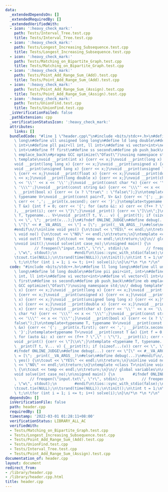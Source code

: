 ```yaml
---
data:
  _extendedDependsOn: []
  _extendedRequiredBy: []
  _extendedVerifiedWith:
  - icon: ':heavy_check_mark:'
    path: Tests/Interval_Tree.test.cpp
    title: Tests/Interval_Tree.test.cpp
  - icon: ':heavy_check_mark:'
    path: Tests/Longest_Increasing_Subsequence.test.cpp
    title: Tests/Longest_Increasing_Subsequence.test.cpp
  - icon: ':heavy_check_mark:'
    path: Tests/Matching_on_Bipartite_Graph.test.cpp
    title: Tests/Matching_on_Bipartite_Graph.test.cpp
  - icon: ':heavy_check_mark:'
    path: Tests/Point_Add_Range_Sum_(Add).test.cpp
    title: Tests/Point_Add_Range_Sum_(Add).test.cpp
  - icon: ':heavy_check_mark:'
    path: Tests/Point_Add_Range_Sum_(Assign).test.cpp
    title: Tests/Point_Add_Range_Sum_(Assign).test.cpp
  - icon: ':heavy_check_mark:'
    path: Tests/UnionFind.test.cpp
    title: Tests/UnionFind.test.cpp
  _isVerificationFailed: false
  _pathExtension: cpp
  _verificationStatusIcon: ':heavy_check_mark:'
  attributes:
    links: []
  bundledCode: "#line 1 \"header.cpp\"\n#include <bits/stdc++.h>\n#define ll long\
    \ long\n#define ull unsigned long long\n#define ld long double\n#define pii pair<int,\
    \ int>\n#define pll pair<ll int, ll int>\n#define vi vector<int>\n#define vl vector<ll\
    \ int>\n#define ff first\n#define ss second\n#define pb push_back\n#define eb\
    \ emplace_back\n#pragma GCC optimize(\"Ofast\")\nusing namespace std;\n// debug\
    \ template\nvoid __print(int x) {cerr << x;}\nvoid __print(long x) {cerr << x;}\n\
    void __print(long long x) {cerr << x;}\nvoid __print(unsigned x) {cerr << x;}\n\
    void __print(unsigned long x) {cerr << x;}\nvoid __print(unsigned long long x)\
    \ {cerr << x;}\nvoid __print(float x) {cerr << x;}\nvoid __print(double x) {cerr\
    \ << x;}\nvoid __print(long double x) {cerr << x;}\nvoid __print(char x) {cerr\
    \ << '\\'' << x << '\\'';}\nvoid __print(const char *x) {cerr << '\\\"' << x <<\
    \ '\\\"';}\nvoid __print(const string &x) {cerr << '\\\"' << x << '\\\"';}\nvoid\
    \ __print(bool x) {cerr << (x ? \"true\" : \"false\");}\n\ntemplate<typename T,\
    \ typename V>\nvoid __print(const pair<T, V> &x) {cerr << '{'; __print(x.first);\
    \ cerr << ','; __print(x.second); cerr << '}';}\ntemplate<typename T>\nvoid __print(const\
    \ T &x) {int f = 0; cerr << '{'; for (auto &i: x) cerr << (f++ ? \",\" : \"\"\
    ), __print(i); cerr << \"}\";}\nvoid _print() {cerr << \"]\\n\";}\ntemplate <typename\
    \ T, typename... V>\nvoid _print(T t, V... v) {__print(t); if (sizeof...(v)) cerr\
    \ << \", \"; _print(v...);}\n#ifndef ONLINE_JUDGE\n#define debug(...) cerr <<\
    \ \"[\" << #__VA_ARGS__ << \"] = [\"; _print(__VA_ARGS__)\n#else\n#define debug(...)\n\
    #endif\n//\ninline void yes() {\n\tcout << \"YES\" << endl;\n\treturn;\n}\ninline\
    \ void no() {\n\tcout << \"NO\" << endl;\n\treturn;\n}\ntemplate <class T>\ninline\
    \ void out(T temp) {\n\tcout << temp << endl;\n\treturn;\n}\n// global variables\n\
    \nvoid init();\nvoid solve(int case_no);\n\nsigned main() {\n        #ifndef ONLINE_JUDGE\n\
    \        // freopen(\"input.txt\", \"r\", stdin);\n        // freopen(\"output.txt\"\
    , \"w\", stdout);\n        #endif\n\tios::sync_with_stdio(false);\n\tcin.tie(NULL);\n\
    \tcout.tie(NULL);\n\tsrand(time(NULL));\n\tinit();\n\tint t = 1;\n\t// cin >>\
    \ t;\n\tfor (int i = 1; i <= t; i++) solve(i);\n}\n/*\n *\n */\n"
  code: "#include <bits/stdc++.h>\n#define ll long long\n#define ull unsigned long\
    \ long\n#define ld long double\n#define pii pair<int, int>\n#define pll pair<ll\
    \ int, ll int>\n#define vi vector<int>\n#define vl vector<ll int>\n#define ff\
    \ first\n#define ss second\n#define pb push_back\n#define eb emplace_back\n#pragma\
    \ GCC optimize(\"Ofast\")\nusing namespace std;\n// debug template\nvoid __print(int\
    \ x) {cerr << x;}\nvoid __print(long x) {cerr << x;}\nvoid __print(long long x)\
    \ {cerr << x;}\nvoid __print(unsigned x) {cerr << x;}\nvoid __print(unsigned long\
    \ x) {cerr << x;}\nvoid __print(unsigned long long x) {cerr << x;}\nvoid __print(float\
    \ x) {cerr << x;}\nvoid __print(double x) {cerr << x;}\nvoid __print(long double\
    \ x) {cerr << x;}\nvoid __print(char x) {cerr << '\\'' << x << '\\'';}\nvoid __print(const\
    \ char *x) {cerr << '\\\"' << x << '\\\"';}\nvoid __print(const string &x) {cerr\
    \ << '\\\"' << x << '\\\"';}\nvoid __print(bool x) {cerr << (x ? \"true\" : \"\
    false\");}\n\ntemplate<typename T, typename V>\nvoid __print(const pair<T, V>\
    \ &x) {cerr << '{'; __print(x.first); cerr << ','; __print(x.second); cerr <<\
    \ '}';}\ntemplate<typename T>\nvoid __print(const T &x) {int f = 0; cerr << '{';\
    \ for (auto &i: x) cerr << (f++ ? \",\" : \"\"), __print(i); cerr << \"}\";}\n\
    void _print() {cerr << \"]\\n\";}\ntemplate <typename T, typename... V>\nvoid\
    \ _print(T t, V... v) {__print(t); if (sizeof...(v)) cerr << \", \"; _print(v...);}\n\
    #ifndef ONLINE_JUDGE\n#define debug(...) cerr << \"[\" << #__VA_ARGS__ << \"]\
    \ = [\"; _print(__VA_ARGS__)\n#else\n#define debug(...)\n#endif\n//\ninline void\
    \ yes() {\n\tcout << \"YES\" << endl;\n\treturn;\n}\ninline void no() {\n\tcout\
    \ << \"NO\" << endl;\n\treturn;\n}\ntemplate <class T>\ninline void out(T temp)\
    \ {\n\tcout << temp << endl;\n\treturn;\n}\n// global variables\n\nvoid init();\n\
    void solve(int case_no);\n\nsigned main() {\n        #ifndef ONLINE_JUDGE\n  \
    \      // freopen(\"input.txt\", \"r\", stdin);\n        // freopen(\"output.txt\"\
    , \"w\", stdout);\n        #endif\n\tios::sync_with_stdio(false);\n\tcin.tie(NULL);\n\
    \tcout.tie(NULL);\n\tsrand(time(NULL));\n\tinit();\n\tint t = 1;\n\t// cin >>\
    \ t;\n\tfor (int i = 1; i <= t; i++) solve(i);\n}\n/*\n *\n */\n"
  dependsOn: []
  isVerificationFile: false
  path: header.cpp
  requiredBy: []
  timestamp: '2022-03-01 01:28:11+08:00'
  verificationStatus: LIBRARY_ALL_AC
  verifiedWith:
  - Tests/Matching_on_Bipartite_Graph.test.cpp
  - Tests/Longest_Increasing_Subsequence.test.cpp
  - Tests/Point_Add_Range_Sum_(Add).test.cpp
  - Tests/UnionFind.test.cpp
  - Tests/Interval_Tree.test.cpp
  - Tests/Point_Add_Range_Sum_(Assign).test.cpp
documentation_of: header.cpp
layout: document
redirect_from:
- /library/header.cpp
- /library/header.cpp.html
title: header.cpp
---
```

